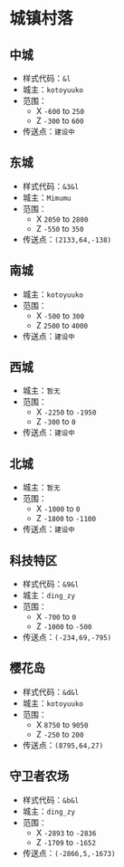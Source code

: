 # 城镇村落

## 中城

* 样式代码：`&l`
* 城主：`kotoyuuko`
* 范围：
    * X `-600` to `250`
    * Z `-300` to `600`
* 传送点：`建设中`

## 东城

* 样式代码：`&3&l`
* 城主：`Mimumu`
* 范围：
    * X `2050` to `2800`
    * Z `-550` to `350`
* 传送点：`(2133,64,-138)`

## 南城

* 城主：`kotoyuuko`
* 范围：
    * X `-500` to `300`
    * Z `2500` to `4000`
* 传送点：`建设中`

## 西城

* 城主：`暂无`
* 范围：
    * X `-2250` to `-1950`
    * Z `-300` to `0`
* 传送点：`建设中`

## 北城

* 城主：`暂无`
* 范围：
    * X `-1000` to `0`
    * Z `-1800` to `-1100`
* 传送点：`建设中`

## 科技特区

* 样式代码：`&9&l`
* 城主：`ding_zy`
* 范围：
    * X `-700` to `0`
    * Z `-1000` to `-500`
* 传送点：`(-234,69,-795)`

## 樱花岛

* 样式代码：`&d&l`
* 城主：`kotoyuuko`
* 范围：
    * X `8750` to `9050`
    * Z `-250` to `200`
* 传送点：`(8795,64,27)`

## 守卫者农场

* 样式代码：`&b&l`
* 城主：`ding_zy`
* 范围：
    * X `-2893` to `-2836`
    * Z `-1709` to `-1652`
* 传送点：`(-2866,5,-1673)`
